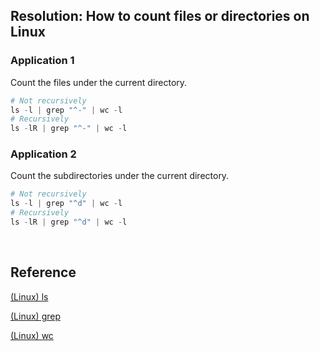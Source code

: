 ## Resolution: How to count files or directories on Linux

### Application 1

Count the files under the current directory.

```python
# Not recursively
ls -l | grep "^-" | wc -l
# Recursively
ls -lR | grep "^-" | wc -l
```

### Application 2

Count the subdirectories under the current directory.

```python
# Not recursively
ls -l | grep "^d" | wc -l
# Recursively
ls -lR | grep "^d" | wc -l
```

<br>

## Reference

[(Linux) ls](/Guide/Linux-ls.md)

[(Linux) grep](/Guide/Linux-grep.md)

[(Linux) wc](/Guide/Linux-wc.md)

